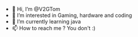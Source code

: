 - 👋 Hi, I’m @V2GTom
- 👀 I’m interested in Gaming, hardware and coding
- 🌱 I’m currently learning java
- 📫 How to reach me ? You don't :)

